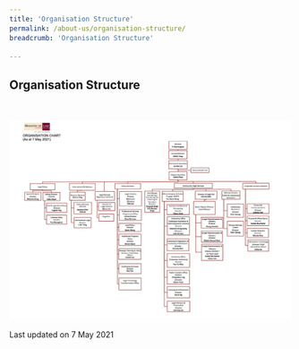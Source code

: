 ```yaml
---
title: 'Organisation Structure'
permalink: /about-us/organisation-structure/
breadcrumb: 'Organisation Structure'

---
```



Organisation Structure
---

<div class="image">
  <a href="/files/MinLaw_Organisation_Structure-07_May_2021.pdf">
    <br>
    <br>
    <img src="/images/MinLaw_Organisation_Structure-07_May_2021.png" title="Organisation Structure" alt="Organisation Structure">
  </a>
</div>

<p class="right-side-updated">Last updated on 7 May 2021 </p>
